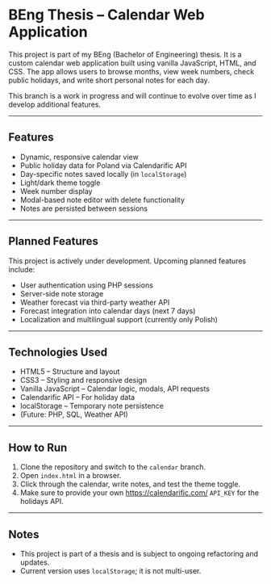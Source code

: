 # BEng Thesis – Calendar Web Application

This project is part of my BEng (Bachelor of Engineering) thesis. It is a custom calendar web application built using vanilla JavaScript, HTML, and CSS. The app allows users to browse months, view week numbers, check public holidays, and write short personal notes for each day.

This branch is a work in progress and will continue to evolve over time as I develop additional features.

---

## Features

- Dynamic, responsive calendar view  
- Public holiday data for Poland via Calendarific API  
- Day-specific notes saved locally (in `localStorage`)  
- Light/dark theme toggle  
- Week number display  
- Modal-based note editor with delete functionality  
- Notes are persisted between sessions  

---

## Planned Features

This project is actively under development. Upcoming planned features include:

- User authentication using PHP sessions  
- Server-side note storage  
- Weather forecast via third-party weather API  
- Forecast integration into calendar days (next 7 days)  
- Localization and multilingual support (currently only Polish)  

---

## Technologies Used

- HTML5 – Structure and layout  
- CSS3 – Styling and responsive design  
- Vanilla JavaScript – Calendar logic, modals, API requests  
- Calendarific API – For holiday data  
- localStorage – Temporary note persistence  
- (Future: PHP, SQL, Weather API)  

---

## How to Run

1. Clone the repository and switch to the `calendar` branch.  
2. Open `index.html` in a browser.  
3. Click through the calendar, write notes, and test the theme toggle.  
4. Make sure to provide your own https://calendarific.com/ `API_KEY` for the holidays API.

---

## Notes

- This project is part of a thesis and is subject to ongoing refactoring and updates.  
- Current version uses `localStorage`; it is not multi-user.   



